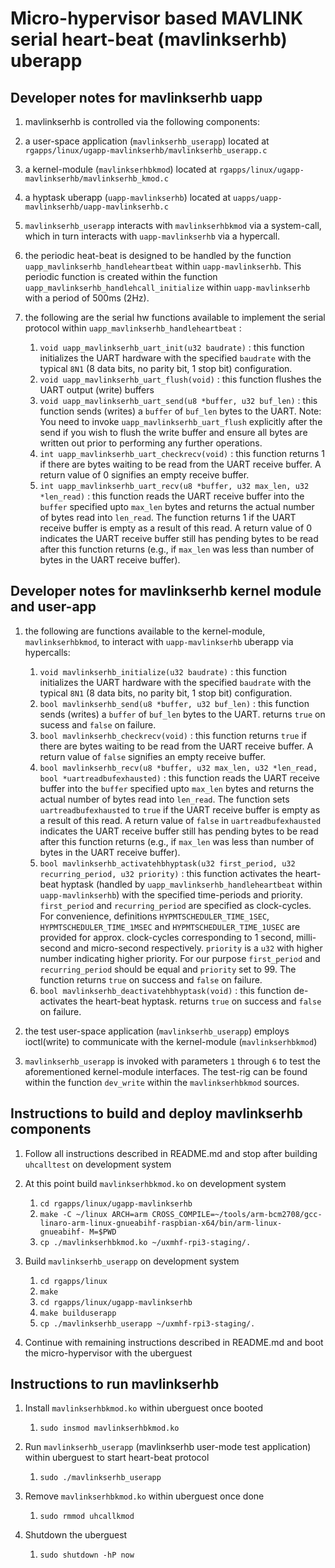 # Micro-hypervisor based MAVLINK serial heart-beat (mavlinkserhb) uberapp

## Developer notes for mavlinkserhb uapp

1. mavlinkserhb is controlled via the following components:
  1. a user-space application (`mavlinkserhb_userapp`) located at 
  `rgapps/linux/ugapp-mavlinkserhb/mavlinkserhb_userapp.c`
  1. a kernel-module (`mavlinkserhbkmod`) located at
  `rgapps/linux/ugapp-mavlinkserhb/mavlinkserhb_kmod.c`
  1. a hyptask uberapp (`uapp-mavlinkserhb`) located at
  `uapps/uapp-mavlinkserhb/uapp-mavlinkserhb.c`

1. `mavlinkserhb_userapp` interacts with `mavlinkserhbkmod` via a system-call, 
which in turn interacts with `uapp-mavlinkserhb` via a hypercall. 

1. the periodic heat-beat is designed to be handled by the function 
`uapp_mavlinkserhb_handleheartbeat` within `uapp-mavlinkserhb`. This periodic function
is created within the function `uapp_mavlinkserhb_handlehcall_initialize` within
`uapp-mavlinkserhb` with a period of 500ms (2Hz).  

1. the following are the serial hw functions available to implement the serial 
protocol within `uapp_mavlinkserhb_handleheartbeat` :
	1. `void uapp_mavlinkserhb_uart_init(u32 baudrate)` : this function initializes the 
	UART hardware with the specified `baudrate` with the typical `8N1` (8 data bits,
	no parity bit, 1 stop bit) configuration. 
	1. `void uapp_mavlinkserhb_uart_flush(void)` : this function flushes the UART
	output (write) buffers
	1. `void uapp_mavlinkserhb_uart_send(u8 *buffer, u32 buf_len)` : this function
	sends (writes) a `buffer` of `buf_len` bytes to the UART. Note: You need to
	invoke `uapp_mavlinkserhb_uart_flush` explicitly after the send if you wish to
	flush the write buffer and ensure all bytes are written out prior to 
	performing any further operations.
	1. `int uapp_mavlinkserhb_uart_checkrecv(void)` : this function returns 1 if
	there are bytes waiting to be read from the UART receive buffer. A return
	value of 0 signifies an empty receive buffer.
	1. `int uapp_mavlinkserhb_uart_recv(u8 *buffer, u32 max_len, u32 *len_read)` :
	this function reads the UART receive buffer into the `buffer` specified 
	upto `max_len` bytes and returns the actual number of bytes read into 
	`len_read`. The function returns 1 if the UART receive buffer is empty 
	as a result	of this read. A return value of 0 indicates the UART receive
	buffer still has pending bytes to be read after this function returns 
	(e.g., if `max_len` was less than number of bytes in the UART receive
	buffer).
	 
	
## Developer notes for mavlinkserhb kernel module and user-app

1. the following are functions available to the kernel-module, `mavlinkserhbkmod`, 
to interact with `uapp-mavlinkserhb` uberapp via hypercalls:
	1. `void mavlinkserhb_initialize(u32 baudrate)` : this function initializes the 
	UART hardware with the specified `baudrate` with the typical `8N1` (8 data bits,
	no parity bit, 1 stop bit) configuration. 
	1. `bool mavlinkserhb_send(u8 *buffer, u32 buf_len)` : this function
	sends (writes) a `buffer` of `buf_len` bytes to the UART. returns `true` on
	sucess and `false` on failure.
	1. `bool mavlinkserhb_checkrecv(void)` : this function returns `true` if
	there are bytes waiting to be read from the UART receive buffer. A return
	value of `false` signifies an empty receive buffer.
	1. `bool mavlinkserhb_recv(u8 *buffer, u32 max_len, u32 *len_read, bool *uartreadbufexhausted)` :
	this function reads the UART receive buffer into the `buffer` specified 
	upto `max_len` bytes and returns the actual number of bytes read into 
	`len_read`. The function sets `uartreadbufexhausted` to `true` if the UART receive buffer is empty as a result	of this read. A return value of `false` in 
	`uartreadbufexhausted` indicates the UART receive
	buffer still has pending bytes to be read after this function returns 
	(e.g., if `max_len` was less than number of bytes in the UART receive
	buffer).
	1. `bool mavlinkserhb_activatehbhyptask(u32 first_period, u32 recurring_period,
		u32 priority)` : this function activates the heart-beat hyptask 
		(handled by `uapp_mavlinkserhb_handleheartbeat` within `uapp-mavlinkserhb`)
		with the specified time-periods and priority. `first_period` and
		`recurring_period` are specified as clock-cycles. For convenience, 
		definitions `HYPMTSCHEDULER_TIME_1SEC`, `HYPMTSCHEDULER_TIME_1MSEC` and `HYPMTSCHEDULER_TIME_1USEC` are provided for approx. clock-cycles corresponding to 1 second, milli-second and micro-second respectively. `priority` is a `u32` with higher number indicating higher priority. For our purpose `first_period` and 
		 `recurring_period` should be equal and `priority` set to 99. The 
		 function returns `true` on success and `false` on failure.
	 1. `bool mavlinkserhb_deactivatehbhyptask(void)` : this function de-activates 
	 the heart-beat hyptask. returns `true` on success and `false` on failure.


1. the test user-space application (`mavlinkserhb_userapp`) employs ioctl(write)
to communicate with the kernel-module (`mavlinkserhbkmod`)

1. `mavlinkserhb_userapp` is invoked with parameters `1` through `6` to test
the aforementioned kernel-module interfaces. The test-rig can be found within
the function `dev_write` within the `mavlinkserhbkmod` sources.


## Instructions to build and deploy mavlinkserhb components

1.  Follow all instructions described in README.md and stop after 
building `uhcalltest` on development system

1. At this point build `mavlinkserhbkmod.ko` on development system
	1. `cd rgapps/linux/ugapp-mavlinkserhb`
	1. `make -C ~/linux ARCH=arm CROSS_COMPILE=~/tools/arm-bcm2708/gcc-linaro-arm-linux-gnueabihf-raspbian-x64/bin/arm-linux-gnueabihf- M=$PWD`
	1. `cp ./mavlinkserhbkmod.ko ~/uxmhf-rpi3-staging/.`

1. Build `mavlinkserhb_userapp` on development system
	1. `cd rgapps/linux`
	1. `make`
	1. `cd rgapps/linux/ugapp-mavlinkserhb`
	1. `make builduserapp`
	1. `cp ./mavlinkserhb_userapp ~/uxmhf-rpi3-staging/.`

1. Continue with remaining instructions described in README.md and boot the
micro-hypervisor with the uberguest



## Instructions to run mavlinkserhb

1. Install `mavlinkserhbkmod.ko` within uberguest once booted 
	1. `sudo insmod mavlinkserhbkmod.ko`

1. Run `mavlinkserhb_userapp` (mavlinkserhb user-mode test application) within uberguest to start heart-beat protocol
	1. `sudo ./mavlinkserhb_userapp`

1. Remove `mavlinkserhbkmod.ko` within uberguest once done
	1. `sudo rmmod uhcallkmod`

1. Shutdown the uberguest
	1. `sudo shutdown -hP now`

